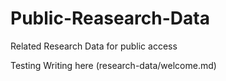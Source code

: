# Public-Reasearch-Data
Related Research Data for public access

Testing Writing here (research-data/welcome.md)
